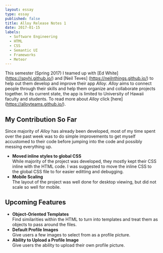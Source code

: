 ```yaml
---
layout: essay
type: essay
published: false
title: Alloy Release Notes 1
date: 2017-01-15
labels:
  - Software Engineering
  - HTML
  - CSS
  - Semantic UI
  - Frameworks
  - Meteor
---
```


This semester (Spring 2017) I teamed up with [Ed White] (https://spyhi.github.io/) and [Neil Teves] (https://neilnthings.github.io/) to help out them develop and improve their app <i>Alloy</i>. <i>Alloy</i> aims to connect people through their skills and help them organize and collaborate projects together. In its current state, the app is limited to University of Hawaii faculty and students. To read more about <i>Alloy</i> click [here] (https://alloyteams.github.io/).

## My Contribution So Far

Since majority of <i>Alloy</i> has already been developed, most of my time spent over the past week was to do simple improvements to get myself accustomed to their code before jumping into the code and possibly messing everything up.

<ul>
  <li><strong>Moved inline styles to global CSS</strong>
  <br />
  While majority of the project was developed, they mostly kept their CSS inline with the HTML code. I was suggested to move the inline CSS to the global CSS file to for easier editting and debugging.
  </li>
  <li><strong>Mobile Scaling</strong>
  <br />
  The layout of the project was well done for desktop viewing, but did not scale so well for mobile.
  </li>
</ul>

## Upcoming Features

<ul>
  <li><strong>Object-Oriented Templates</strong>
  <br />
  Find similarities within the HTML to turn into templates and treat them as objects to pass around the files.
  </li>
  <li><strong>Default Profile Images</strong>
  <br />
  Give users a few images to select from as a profile picture.
  </li>
  <li><strong>Ability to Upload a Profile Image</strong>
  <br />
  Give users the ability to upload their own profile picture.
  </li>
</ul>
